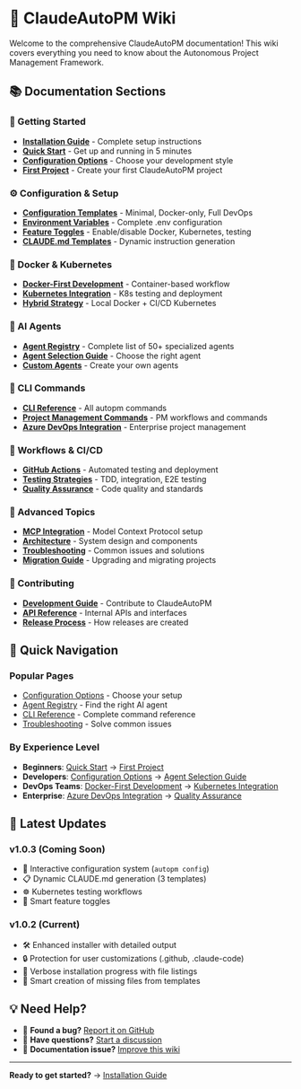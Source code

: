 # 🤖 ClaudeAutoPM Wiki

Welcome to the comprehensive ClaudeAutoPM documentation! This wiki covers everything you need to know about the Autonomous Project Management Framework.

## 📚 Documentation Sections

### 🚀 Getting Started
- **[Installation Guide](Installation-Guide.md)** - Complete setup instructions
- **[Quick Start](Quick-Start.md)** - Get up and running in 5 minutes
- **[Configuration Options](Configuration-Options.md)** - Choose your development style
- **[First Project](First-Project.md)** - Create your first ClaudeAutoPM project

### ⚙️ Configuration & Setup
- **[Configuration Templates](Configuration-Templates.md)** - Minimal, Docker-only, Full DevOps
- **[Environment Variables](Environment-Variables.md)** - Complete .env configuration
- **[Feature Toggles](Feature-Toggles.md)** - Enable/disable Docker, Kubernetes, testing
- **[CLAUDE.md Templates](CLAUDE-Templates.md)** - Dynamic instruction generation

### 🐳 Docker & Kubernetes
- **[Docker-First Development](Docker-First-Development.md)** - Container-based workflow
- **[Kubernetes Integration](Kubernetes-Integration.md)** - K8s testing and deployment
- **[Hybrid Strategy](Hybrid-Strategy.md)** - Local Docker + CI/CD Kubernetes

### 🤖 AI Agents
- **[Agent Registry](Agent-Registry.md)** - Complete list of 50+ specialized agents
- **[Agent Selection Guide](Agent-Selection-Guide.md)** - Choose the right agent
- **[Custom Agents](Custom-Agents.md)** - Create your own agents

### 🔧 CLI Commands
- **[CLI Reference](CLI-Reference.md)** - All autopm commands
- **[Project Management Commands](PM-Commands.md)** - PM workflows and commands
- **[Azure DevOps Integration](Azure-DevOps-Integration.md)** - Enterprise project management

### 🚦 Workflows & CI/CD
- **[GitHub Actions](GitHub-Actions.md)** - Automated testing and deployment
- **[Testing Strategies](Testing-Strategies.md)** - TDD, integration, E2E testing
- **[Quality Assurance](Quality-Assurance.md)** - Code quality and standards

### 📖 Advanced Topics
- **[MCP Integration](MCP-Integration.md)** - Model Context Protocol setup
- **[Architecture](Architecture.md)** - System design and components
- **[Troubleshooting](Troubleshooting.md)** - Common issues and solutions
- **[Migration Guide](Migration-Guide.md)** - Upgrading and migrating projects

### 🤝 Contributing
- **[Development Guide](Development-Guide.md)** - Contribute to ClaudeAutoPM
- **[API Reference](API-Reference.md)** - Internal APIs and interfaces
- **[Release Process](Release-Process.md)** - How releases are created

## 🎯 Quick Navigation

### Popular Pages
- [Configuration Options](Configuration-Options.md) - Choose your setup
- [Agent Registry](Agent-Registry.md) - Find the right AI agent
- [CLI Reference](CLI-Reference.md) - Complete command reference
- [Troubleshooting](Troubleshooting.md) - Solve common issues

### By Experience Level
- **Beginners**: [Quick Start](Quick-Start.md) → [First Project](First-Project.md)
- **Developers**: [Configuration Options](Configuration-Options.md) → [Agent Selection Guide](Agent-Selection-Guide.md)
- **DevOps Teams**: [Docker-First Development](Docker-First-Development.md) → [Kubernetes Integration](Kubernetes-Integration.md)
- **Enterprise**: [Azure DevOps Integration](Azure-DevOps-Integration.md) → [Quality Assurance](Quality-Assurance.md)

## 🔄 Latest Updates

### v1.0.3 (Coming Soon)
- 🔧 Interactive configuration system (`autopm config`)
- 📋 Dynamic CLAUDE.md generation (3 templates)
- ☸️ Kubernetes testing workflows
- 🎯 Smart feature toggles

### v1.0.2 (Current)
- 🛠️ Enhanced installer with detailed output
- 🔒 Protection for user customizations (.github, .claude-code)
- 📄 Verbose installation progress with file listings
- 🤖 Smart creation of missing files from templates

## 💡 Need Help?

- 🐛 **Found a bug?** [Report it on GitHub](https://github.com/rafeekpro/ClaudeAutoPM/issues)
- 💬 **Have questions?** [Start a discussion](https://github.com/rafeekpro/ClaudeAutoPM/discussions)
- 📖 **Documentation issue?** [Improve this wiki](https://github.com/rafeekpro/ClaudeAutoPM/wiki)

---

**Ready to get started?** → [Installation Guide](Installation-Guide.md)